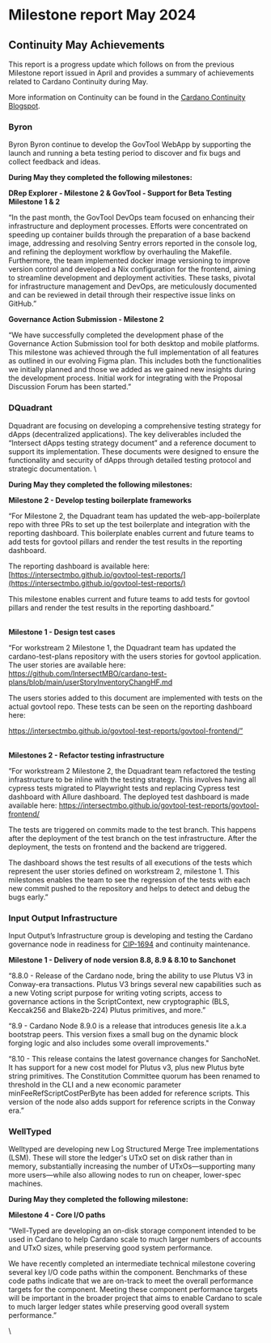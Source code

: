 # Milestone report May 2024

## **Continuity May Achievements**

This report is a progress update which follows on from the previous Milestone report issued in April and provides a summary of achievements related to Cardano Continuity during May.

More information on Continuity can be found in the [Cardano Continuity Blogspot](https://www.intersectmbo.org/news/cardano-continuity).

### Byron

Byron Byron continue to develop the GovTool WebApp by supporting the launch and running a beta testing period to discover and fix bugs and collect feedback and ideas.

**During May they completed the following milestones:**

**DRep Explorer - Milestone 2 & GovTool - Support for Beta Testing Milestone 1 & 2**

“In the past month, the GovTool DevOps team focused on enhancing their infrastructure and deployment processes. Efforts were concentrated on speeding up container builds through the preparation of a base backend image, addressing and resolving Sentry errors reported in the console log, and refining the deployment workflow by overhauling the Makefile. Furthermore, the team implemented docker image versioning to improve version control and developed a Nix configuration for the frontend, aiming to streamline development and deployment activities. These tasks, pivotal for infrastructure management and DevOps, are meticulously documented and can be reviewed in detail through their respective issue links on GitHub.”

**Governance Action Submission - Milestone 2**

“We have successfully completed the development phase of the Governance Action Submission tool for both desktop and mobile platforms. This milestone was achieved through the full implementation of all features as outlined in our evolving Figma plan. This includes both the functionalities we initially planned and those we added as we gained new insights during the development process. Initial work for integrating with the Proposal Discussion Forum has been started.”

### DQuadrant

Dquadrant are focusing on developing a comprehensive testing strategy for dApps (decentralized applications). The key deliverables included the “Intersect dApps testing strategy document” and a reference document to support its implementation. These documents were designed to ensure the functionality and security of dApps through detailed testing protocol and strategic documentation. \


**During May they completed the following milestones:**

**Milestone 2 - Develop testing boilerplate frameworks**

“For Milestone 2, the Dquadrant team has updated the web-app-boilerplate repo with three PRs to set up the test boilerplate and integration with the reporting dashboard. This boilerplate enables current and future teams to add tests for govtool pillars and render the test results in the reporting dashboard.

The reporting dashboard is available here: [https://intersectmbo.github.io/govtool-test-reports/](https://intersectmbo.github.io/govtool-test-reports/)

This milestone enables current and future teams to add tests for govtool pillars and render the test results in the reporting dashboard.”

\
**Milestone 1 - Design test cases**

“For workstream 2 Milestone 1, the Dquadrant team has updated the cardano-test-plans repository with the users stories for govtool application. The user stories are available here: https://github.com/IntersectMBO/cardano-test-plans/blob/main/userStoryInventoryChangHF.md

The users stories added to this document are implemented with tests on the actual govtool repo. These tests can be seen on the reporting dashboard here:

https://intersectmbo.github.io/govtool-test-reports/govtool-frontend/”

\
**Milestones 2 - Refactor testing infrastructure**

“For workstream 2 Milestone 2, the Dquadrant team refactored the testing infrastructure to be inline with the testing strategy. This involves having all cypress tests migrated to Playwright tests and replacing Cypress test dashboard with Allure dashboard. The deployed test dashboard is made available here: https://intersectmbo.github.io/govtool-test-reports/govtool-frontend/

The tests are triggered on commits made to the test branch. This happens after the deployment of the test branch on the test infrastructure. After the deployment, the tests on frontend and the backend are triggered.

The dashboard shows the test results of all executions of the tests which represent the user stories defined on workstream 2, milestone 1. This milestones enables the team to see the regression of the tests with each new commit pushed to the repository and helps to detect and debug the bugs early.”

### Input Output Infrastructure

Input Output’s Infrastructure group is developing and testing the Cardano governance node in readiness for [CIP-1694](https://www.1694.io/) and continuity maintenance.

**Milestone 1 - Delivery of node version 8.8, 8.9 & 8.10 to Sanchonet**

&#x20;“8.8.0 - Release of the Cardano node, bring the ability to use Plutus V3 in Conway-era transactions. Plutus V3 brings several new capabilities such as a new Voting script purpose for writing voting scripts, access to governance actions in the ScriptContext, new cryptographic (BLS, Keccak256 and Blake2b-224) Plutus primitives, and more.”

“8.9 - Cardano Node 8.9.0 is a release that introduces genesis lite a.k.a bootstrap peers. This version fixes a small bug on the dynamic block forging logic and also includes some overall improvements."

“8.10 - This release contains the latest governance changes for SanchoNet. It has support for a new cost model for Plutus v3, plus new Plutus byte string primitives. The Constitution Committee quorum has been renamed to threshold in the CLI and a new economic parameter minFeeRefScriptCostPerByte has been added for reference scripts. This version of the node also adds support for reference scripts in the Conway era.”

### WellTyped

Welltyped are developing new Log Structured Merge Tree implementations (LSM). These will store the ledger's UTxO set on disk rather than in memory, substantially increasing the number of UTxOs—supporting many more users—while also allowing nodes to run on cheaper, lower-spec machines.

**During May they completed the following milestone:**

**Milestone 4  - Core I/O paths**

“Well-Typed are developing an on-disk storage component intended to be used in Cardano to help Cardano scale to much larger numbers of accounts and UTxO sizes, while preserving good system performance.&#x20;

We have recently completed an intermediate technical milestone covering several key I/O code paths within the component. Benchmarks of these code paths indicate that we are on-track to meet the overall performance targets for the component. Meeting these component performance targets will be important in the broader project that aims to enable Cardano to scale to much larger ledger states while preserving good overall system performance.”

\
